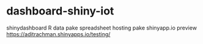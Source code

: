 # dashboard-shiny-iot
shinydashboard R 
data pake spreadsheet hosting pake shinyapp.io
preview
https://aditrachman.shinyapps.io/testing/
